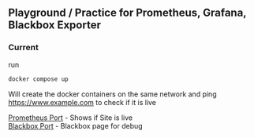 ## Playground / Practice for Prometheus, Grafana, Blackbox Exporter

### Current 

run 
```bash
docker compose up
```

Will create the docker containers on the same network and ping https://www.example.com to check if it is live

[Prometheus Port](localhost:9090/targets) - Shows if Site is live  
[Blackbox Port](localhost:9115/) - Blackbox page for debug